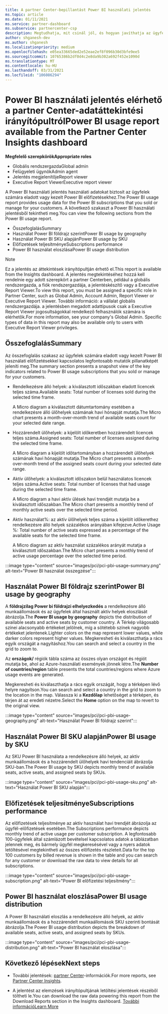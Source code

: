 ```yaml
---
title: A partner Center-bepillantást Power BI használati jelentés
ms.topic: article
ms.date: 01/11/2021
ms.service: partner-dashboard
ms.subservice: partnercenter-csp
description: Megtudhatja, mit csinál jól, és hogyan javíthatja az ügyfelek számára eladott vagy kezelt Power BI-előfizetések használatát.
author: shganesh-dev
ms.author: shganesh
ms.localizationpriority: medium
ms.openlocfilehash: e05ea33665ded2e52eae2ef8f096b30d3bfe9ee5
ms.sourcegitcommit: 10765386b2df0d4c2e8da9b302a692f452e1090d
ms.translationtype: MT
ms.contentlocale: hu-HU
ms.lasthandoff: 03/31/2021
ms.locfileid: "106086294"
---
```

# <a name="power-bi-usage-report-available-from-the-partner-center-insights-dashboard"></a><span data-ttu-id="6ac85-103">Power BI használati jelentés elérhető a partner Center-adatáttekintési irányítópultról</span><span class="sxs-lookup"><span data-stu-id="6ac85-103">Power BI usage report available from the Partner Center Insights dashboard</span></span>

<span data-ttu-id="6ac85-104">**Megfelelő szerepkörök**</span><span class="sxs-lookup"><span data-stu-id="6ac85-104">**Appropriate roles**</span></span>

- <span data-ttu-id="6ac85-105">Globális rendszergazda</span><span class="sxs-lookup"><span data-stu-id="6ac85-105">Global admin</span></span>
- <span data-ttu-id="6ac85-106">Felügyeleti ügynök</span><span class="sxs-lookup"><span data-stu-id="6ac85-106">Admin agent</span></span>
- <span data-ttu-id="6ac85-107">Jelentés megjelenítője</span><span class="sxs-lookup"><span data-stu-id="6ac85-107">Report viewer</span></span>
- <span data-ttu-id="6ac85-108">Executive Report Viewer</span><span class="sxs-lookup"><span data-stu-id="6ac85-108">Executive report viewer</span></span>

<span data-ttu-id="6ac85-109">A Power BI használati jelentés használati adatokat biztosít az ügyfelek számára eladott vagy kezelt Power BI előfizetésekhez.</span><span class="sxs-lookup"><span data-stu-id="6ac85-109">The Power BI usage report provides usage data for the Power BI subscriptions that you sold or manage for your customers.</span></span> <span data-ttu-id="6ac85-110">A következő szakaszt a Power BI használati jelentésből tekintheti meg.</span><span class="sxs-lookup"><span data-stu-id="6ac85-110">You can view the following sections from the Power BI usage report.</span></span>

- <span data-ttu-id="6ac85-111">Összefoglalás</span><span class="sxs-lookup"><span data-stu-id="6ac85-111">Summary</span></span>
- <span data-ttu-id="6ac85-112">Használat Power BI földrajz szerint</span><span class="sxs-lookup"><span data-stu-id="6ac85-112">Power BI usage by geography</span></span>
- <span data-ttu-id="6ac85-113">Használat Power BI SKU alapján</span><span class="sxs-lookup"><span data-stu-id="6ac85-113">Power BI usage by SKU</span></span>
- <span data-ttu-id="6ac85-114">Előfizetések teljesítménye</span><span class="sxs-lookup"><span data-stu-id="6ac85-114">Subscriptions performance</span></span>
- <span data-ttu-id="6ac85-115">Power BI használat eloszlása</span><span class="sxs-lookup"><span data-stu-id="6ac85-115">Power BI usage distribution</span></span>

 > [!NOTE]
 > <span data-ttu-id="6ac85-116">Ez a jelentés az áttekintések irányítópultján érhető el.</span><span class="sxs-lookup"><span data-stu-id="6ac85-116">This report is available from the Insights dashboard.</span></span> <span data-ttu-id="6ac85-117">A jelentés megtekintéséhez hozzá kell rendelnie egy adott szerepkört a partner Centerben, például a globális rendszergazda, a fiók rendszergazdája, a jelentéskészítő vagy a Executive Report Viewer.</span><span class="sxs-lookup"><span data-stu-id="6ac85-117">To view this report, you must be assigned a specific role in Partner Center, such as Global Admin, Account Admin, Report Viewer or Executive Report Viewer.</span></span> <span data-ttu-id="6ac85-118">További információ: a vállalat globális rendszergazdája. a jelentésben megadott adattípusok csak a Executive Report Viewer jogosultságokkal rendelkező felhasználók számára is elérhetők.</span><span class="sxs-lookup"><span data-stu-id="6ac85-118">For more information, see your company's Global Admin. Specific types of data in this report may also be available only to users with Executive Report Viewer privileges.</span></span>

## <a name="summary"></a><span data-ttu-id="6ac85-119">Összefoglalás</span><span class="sxs-lookup"><span data-stu-id="6ac85-119">Summary</span></span>

<span data-ttu-id="6ac85-120">Az összefoglalás szakasz az ügyfelek számára eladott vagy kezelt Power BI használati előfizetésekkel kapcsolatos legfontosabb mutatók pillanatképét jeleníti meg.</span><span class="sxs-lookup"><span data-stu-id="6ac85-120">The summary section presents a snapshot view of the key indicators related to Power BI usage subscriptions that you sold or manage for your customers.</span></span> 

- <span data-ttu-id="6ac85-121">Rendelkezésre álló helyek: a kiválasztott időszakban eladott licencek teljes száma.</span><span class="sxs-lookup"><span data-stu-id="6ac85-121">Available seats: Total number of licenses sold during the selected time frame.</span></span>

   <span data-ttu-id="6ac85-122">A Micro diagram a kiválasztott dátumtartomány esetében a rendelkezésre álló ülőhelyek számának havi hónapját mutatja.</span><span class="sxs-lookup"><span data-stu-id="6ac85-122">The Micro chart presents a month-over-month trend of available seats count for your selected date range.</span></span>

- <span data-ttu-id="6ac85-123">Hozzárendelt ülőhelyek: a kijelölt időkeretben hozzárendelt licencek teljes száma.</span><span class="sxs-lookup"><span data-stu-id="6ac85-123">Assigned seats: Total number of licenses assigned during the selected time frame.</span></span>

   <span data-ttu-id="6ac85-124">A Micro diagram a kijelölt időtartományban a hozzárendelt ülőhelyek számának havi hónapját mutatja.</span><span class="sxs-lookup"><span data-stu-id="6ac85-124">The Micro chart presents a month-over-month trend of the assigned seats count during your selected date range.</span></span>

- <span data-ttu-id="6ac85-125">Aktív ülőhelyek: a kiválasztott időszakon belül használatos licencek teljes száma.</span><span class="sxs-lookup"><span data-stu-id="6ac85-125">Active seats: Total number of licenses that had usage during the selected time frame.</span></span> 

   <span data-ttu-id="6ac85-126">A Micro diagram a havi aktív ülések havi trendjét mutatja be a kiválasztott időszakban.</span><span class="sxs-lookup"><span data-stu-id="6ac85-126">The Micro chart presents a monthly trend of monthly active seats over the selected time period.</span></span>

- <span data-ttu-id="6ac85-127">Aktív használat%: az aktív ülőhelyek teljes száma a kijelölt időkerethez rendelkezésre álló helyek százalékos arányában kifejezve.</span><span class="sxs-lookup"><span data-stu-id="6ac85-127">Active Usage %: Total number of active seats expressed as a percentage of the available seats for the selected time frame.</span></span> 

   <span data-ttu-id="6ac85-128">A Micro diagram az aktív használat százalékos arányát mutatja a kiválasztott időszakban.</span><span class="sxs-lookup"><span data-stu-id="6ac85-128">The Micro chart presents a monthly trend of active usage percentage over the selected time period.</span></span>

:::image type="content" source="images/pci/pci-pbi-usage-summary.png" alt-text="Power BI használat összegzése":::

## <a name="power-bi-usage-by-geography"></a><span data-ttu-id="6ac85-130">Használat Power BI földrajz szerint</span><span class="sxs-lookup"><span data-stu-id="6ac85-130">Power BI usage by geography</span></span>

<span data-ttu-id="6ac85-131">A **földrajzilag Power bi földrajzi elhelyezkedés** a rendelkezésre álló munkaállomások és az ügyfelek által használt aktív helyek eloszlását ábrázolja.</span><span class="sxs-lookup"><span data-stu-id="6ac85-131">The **Power BI usage by geography** depicts the distribution of available seats and active seats by customer country.</span></span> <span data-ttu-id="6ac85-132">A Térkép világosabb színei alacsonyabb értékeket jelölnek, míg a sötétebb színek nagyobb értékeket jelentenek.</span><span class="sxs-lookup"><span data-stu-id="6ac85-132">Lighter colors on the map represent lower values, while darker colors represent higher values.</span></span> <span data-ttu-id="6ac85-133">Megkeresheti és kiválaszthatja a rács egyik országát a nagyításhoz.</span><span class="sxs-lookup"><span data-stu-id="6ac85-133">You can search and select a country in the grid to zoom to.</span></span>

<span data-ttu-id="6ac85-134">Az **országok/** régiók tábla száma az összes olyan országot és régiót mutatja be, ahol az Azure-használati események jönnek létre.</span><span class="sxs-lookup"><span data-stu-id="6ac85-134">The **Number of countries/region** table presents the total countries/regions where Azure usage events are generated.</span></span>

<span data-ttu-id="6ac85-135">Megkeresheti és kiválaszthatja a rács egyik országát, hogy a térképen lévő helyre nagyítson.</span><span class="sxs-lookup"><span data-stu-id="6ac85-135">You can search and select a country in the grid to zoom to the location in the map.</span></span> <span data-ttu-id="6ac85-136">Válassza ki a **Kezdőlap** lehetőséget a térképen, és térjen át az eredeti nézetre.</span><span class="sxs-lookup"><span data-stu-id="6ac85-136">Select the **Home** option on the map to revert to the original view.</span></span>

:::image type="content" source="images/pci/pci-pbi-usage-geography.png" alt-text="Használat Power BI földrajz szerint":::

## <a name="power-bi-usage-by-sku"></a><span data-ttu-id="6ac85-138">Használat Power BI SKU alapján</span><span class="sxs-lookup"><span data-stu-id="6ac85-138">Power BI usage by SKU</span></span>

<span data-ttu-id="6ac85-139">Az SKU Power BI használata a rendelkezésre álló helyek, az aktív munkaállomások és a hozzárendelt ülőhelyek havi tendenciáit ábrázolja SKU-ban.</span><span class="sxs-lookup"><span data-stu-id="6ac85-139">The Power BI usage by SKU depicts monthly trend of available seats, active seats, and assigned seats by SKUs.</span></span>

:::image type="content" source="images/pci/pci-pbi-usage-sku.png" alt-text="Használat Power BI SKU alapján":::

## <a name="subscriptions-performance"></a><span data-ttu-id="6ac85-141">Előfizetések teljesítménye</span><span class="sxs-lookup"><span data-stu-id="6ac85-141">Subscriptions performance</span></span>

<span data-ttu-id="6ac85-142">Az előfizetések teljesítménye az aktív használat havi trendjét ábrázolja az ügyfél-előfizetések esetében.</span><span class="sxs-lookup"><span data-stu-id="6ac85-142">The Subscriptions performance depicts monthly trend of active usage per customer subscription.</span></span> <span data-ttu-id="6ac85-143">A legfontosabb 100-ügyfelek által számlázott bevételsel kapcsolatos adatok a táblázatban jelennek meg, és bármely ügyfél megkeresésével vagy a nyers adatok letöltésével megtekintheti az összes előfizetés részleteit.</span><span class="sxs-lookup"><span data-stu-id="6ac85-143">Data for the top 100 customers by billed revenue is shown in the table and you can search for any customer or download the raw data to view details for all subscriptions.</span></span>

:::image type="content" source="images/pci/pci-pbi-usage-subscription.png" alt-text="Power BI előfizetési teljesítmény":::

## <a name="power-bi-usage-distribution"></a><span data-ttu-id="6ac85-145">Power BI használat eloszlása</span><span class="sxs-lookup"><span data-stu-id="6ac85-145">Power BI usage distribution</span></span>

<span data-ttu-id="6ac85-146">A Power BI használati eloszlás a rendelkezésre álló helyek, az aktív munkaállomások és a hozzárendelt munkaállomások SKU szerinti bontását ábrázolja.</span><span class="sxs-lookup"><span data-stu-id="6ac85-146">The Power BI usage distribution depicts the breakdown of available seats, active seats, and assigned seats by SKUs.</span></span>

:::image type="content" source="images/pci/pci-pbi-usage-distribution.png" alt-text="Power BI használat eloszlása":::

## <a name="next-steps"></a><span data-ttu-id="6ac85-148">Következő lépések</span><span class="sxs-lookup"><span data-stu-id="6ac85-148">Next steps</span></span>

- <span data-ttu-id="6ac85-149">További jelentések: [partner Center](partner-center-insights.md)-információk.</span><span class="sxs-lookup"><span data-stu-id="6ac85-149">For more reports, see [Partner Center Insights](partner-center-insights.md).</span></span>

- <span data-ttu-id="6ac85-150">A jelentést az elemzések irányítópultjának letöltési jelentések részéből töltheti le.</span><span class="sxs-lookup"><span data-stu-id="6ac85-150">You can download the raw data powering this report from the Download Reports section in the Insights dashboard.</span></span> [<span data-ttu-id="6ac85-151">További információ</span><span class="sxs-lookup"><span data-stu-id="6ac85-151">Learn More</span></span>](pci-download-reports.md) 
